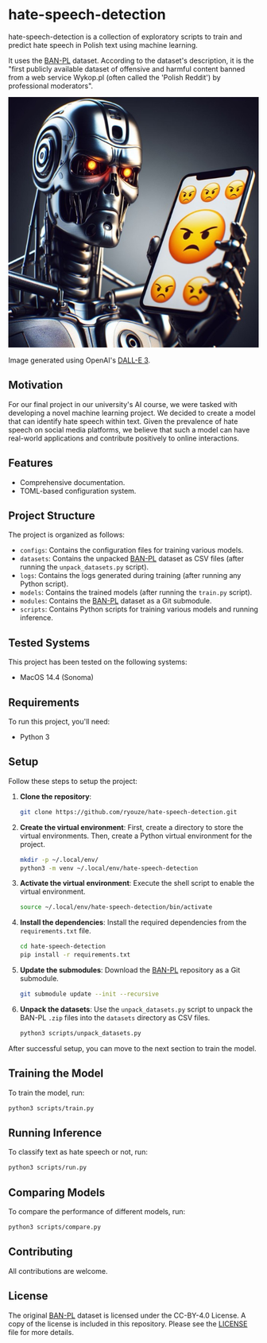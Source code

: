 # hate-speech-detection

hate-speech-detection is a collection of exploratory scripts to train and predict hate speech in Polish text using machine learning.

It uses the [BAN-PL](https://github.com/ZILiAT-NASK/BAN-PL) dataset. According to the dataset's description, it is the "first publicly available dataset of offensive and harmful content banned from a web service Wykop.pl (often called the 'Polish Reddit') by professional moderators".

![A terminator holding an iPhone with angry emojis on its screen](/assets/hero.jpeg)

Image generated using OpenAI's [DALL-E 3](https://openai.com/dall-e-3).


## Motivation

For our final project in our university's AI course, we were tasked with developing a novel machine learning project. We decided to create a model that can identify hate speech within text. Given the prevalence of hate speech on social media platforms, we believe that such a model can have real-world applications and contribute positively to online interactions.


## Features

- Comprehensive documentation.
- TOML-based configuration system.


## Project Structure

The project is organized as follows:

- `configs`: Contains the configuration files for training various models.
- `datasets`: Contains the unpacked [BAN-PL](https://github.com/ZILiAT-NASK/BAN-PL) dataset as CSV files (after running the `unpack_datasets.py` script).
- `logs`: Contains the logs generated during training (after running any Python script).
- `models`: Contains the trained models (after running the `train.py` script).
- `modules`: Contains the [BAN-PL](https://github.com/ZILiAT-NASK/BAN-PL) dataset as a Git submodule.
- `scripts`: Contains Python scripts for training various models and running inference.


## Tested Systems

This project has been tested on the following systems:

- MacOS 14.4 (Sonoma)
<!-- - Manjaro 23.1 (Vulcan) -->


## Requirements

To run this project, you'll need:

- Python 3


## Setup

Follow these steps to setup the project:

1. **Clone the repository**:
    ```bash
    git clone https://github.com/ryouze/hate-speech-detection.git
    ```

2. **Create the virtual environment**:
    First, create a directory to store the virtual environments. Then, create a Python virtual environment for the project.
    ```bash
    mkdir -p ~/.local/env/
    python3 -m venv ~/.local/env/hate-speech-detection
    ```

3. **Activate the virtual environment**:
    Execute the shell script to enable the virtual environment.
    ```bash
    source ~/.local/env/hate-speech-detection/bin/activate
    ```

4. **Install the dependencies**:
    Install the required dependencies from the `requirements.txt` file.
    ```bash
    cd hate-speech-detection
    pip install -r requirements.txt
    ```

5. **Update the submodules**:
    Download the [BAN-PL](https://github.com/ZILiAT-NASK/BAN-PL) repository as a Git submodule.
    ```bash
    git submodule update --init --recursive
    ```

6. **Unpack the datasets**:
    Use the `unpack_datasets.py` script to unpack the BAN-PL `.zip` files into the `datasets` directory as CSV files.
    ```bash
    python3 scripts/unpack_datasets.py
    ```

After successful setup, you can move to the next section to train the model.


## Training the Model

To train the model, run:

```bash
python3 scripts/train.py
```


## Running Inference

To classify text as hate speech or not, run:

```bash
python3 scripts/run.py
```


## Comparing Models

To compare the performance of different models, run:

```bash
python3 scripts/compare.py
```


## Contributing

All contributions are welcome.


## License

The original [BAN-PL](https://github.com/ZILiAT-NASK/BAN-PL) dataset is licensed under the CC-BY-4.0 License. A copy of the license is included in this repository. Please see the [LICENSE](LICENSE) file for more details.
